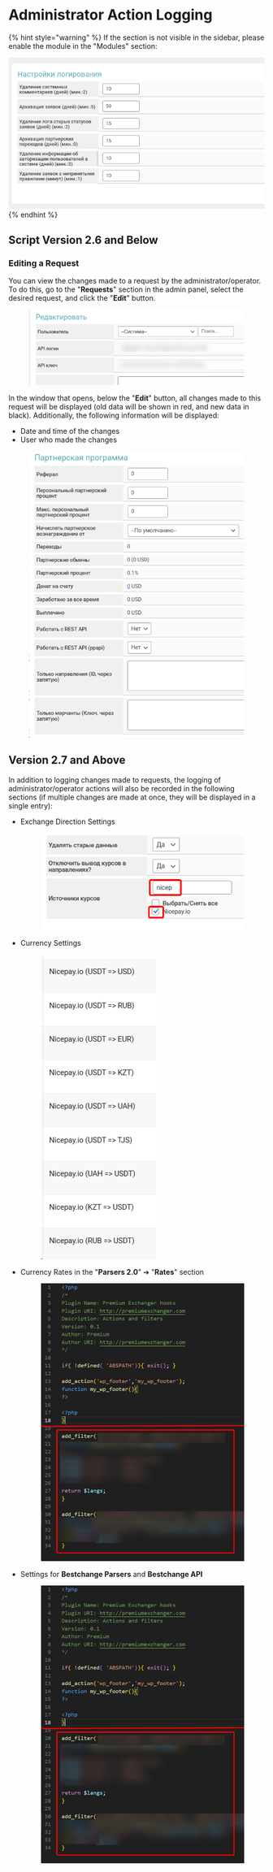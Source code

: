 # Administrator Action Logging

{% hint style="warning" %}
If the section is not visible in the sidebar, please enable the module in the "Modules" section:

![](<../../../.gitbook/assets/image (1129).png>)
{% endhint %}

## Script Version 2.6 and Below

### Editing a Request

You can view the changes made to a request by the administrator/operator. To do this, go to the "**Requests**" section in the admin panel, select the desired request, and click the "**Edit**" button.

<figure><img src="../../../.gitbook/assets/image (976).png" alt=""><figcaption></figcaption></figure>

In the window that opens, below the "**Edit**" button, all changes made to this request will be displayed (old data will be shown in red, and new data in black). Additionally, the following information will be displayed:
- Date and time of the changes
- User who made the changes

<figure><img src="../../../.gitbook/assets/image (2115).png" alt=""><figcaption></figcaption></figure>

## Version 2.7 and Above

In addition to logging changes made to requests, the logging of administrator/operator actions will also be recorded in the following sections (if multiple changes are made at once, they will be displayed in a single entry):

*   Exchange Direction Settings

    <figure><img src="../../../.gitbook/assets/image (82).png" alt=""><figcaption></figcaption></figure>
*   Currency Settings

    <figure><img src="../../../.gitbook/assets/image (83).png" alt=""><figcaption></figcaption></figure>
*   Currency Rates in the "**Parsers 2.0**" ➔ "**Rates**" section

    <figure><img src="../../../.gitbook/assets/image (80).png" alt="" width="563"><figcaption></figcaption></figure>
*   Settings for **Bestchange Parsers** and **Bestchange API**

    <figure><img src="../../../.gitbook/assets/image (81).png" alt="" width="563"><figcaption></figcaption></figure>